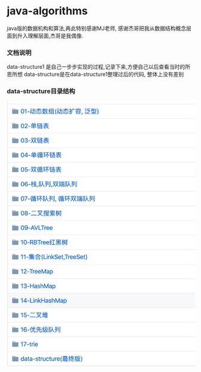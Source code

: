 # java-algorithms
java版的数据机构和算法,再此特别感谢MJ老师, 感谢杰哥把我从数据结构概念层面到升入理解层面,杰哥是我偶像.


### 文档说明
data-structure1 是自己一步步实现的过程,记录下来,方便自己以后查看当时的所思所想
data-structure是在data-structure1整理过后的代码, 整体上没有差别

### data-structure目录结构
![image](https://github.com/appbanana/java-algorithms/blob/master/1.png)



